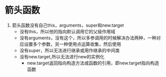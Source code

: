 # 箭头函数
1. 箭头函数没有自己this，arguments，super和new.target
    - 没有this，所以他的指向默认调用它的父级作用域
    - 没有arguments，没有这个，所以多参调用的时候解决办法两种，一种对应设置多个参数，另一种使用点运算收集，然后使用
    - 没有super，所以无法进行继承或用作继承的中间类
    - 没有new.target,所以无法进行new的实例化
        - new.target返回指向构造方法或函数的引用，即new.target指向构造函数